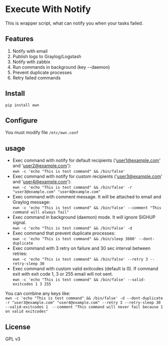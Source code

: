# Execute With Notify
This is wrapper script, what can notify you when your tasks failed.

## Features
1. Notify with email
2. Publish logs to Graylog/Logstash
3. Notify with zabbix
4. Run commands in background (key --daemon)
5. Prevent duplicate processes
6. Retry failed commands


## Install
```
pip install ewn
```
## Configure
You must modify file `/etc/ewn.conf`

## usage

* Exec command with notify for default recipients ('user1@example.com' and 'user2@example.com'):  
`ewn -c 'echo "This is test command" && /bin/false'`  
* Exec command with notify for custom recipients ('user3@example.com' and 'user4@example.com'):  
`ewn -c 'echo "This is test command" && /bin/false' -r "user3@example.com" "user4@example.com"`  
* Exec command with comment message. It will be attached to email and Graylog message:  
`ewn -c 'echo "This is test command" && /bin/false' --comment "This command will always fail"`  
* Exec command in background (daemon) mode. It will ignore SIGHUP signal.  
`ewn -c 'echo "This is test command" && /bin/false' -d`  
* Exec command that prevent duplicate processes:  
`ewn -c 'echo "This is test command" && /bin/sleep 3600' --dont-duplicate`  
* Exec command with 3 retry on failure and 30 sec interval between retries:  
`ewn -c 'echo "This is test command" && /bin/false' --retry 3 --retry-sleep 30`  
* Exec command with custom valid exitcodes (default is 0). If command exit with exit code 1, 3 or 255 email will not sent.  
`ewn -c 'echo "This is test command" && /bin/false' --valid-exitcodes 1 3 255`  

You can combine any keys like:  
`ewn -c 'echo "This is test command" && /bin/false' -d --dont-duplicate -r "user3@example.com" "user4@example.com" --retry 3 --retry-sleep 30 --valid-exitcodes 1  --comment "This command will never fail because 1 on valid exitcodes"`  

## License
GPL v3
